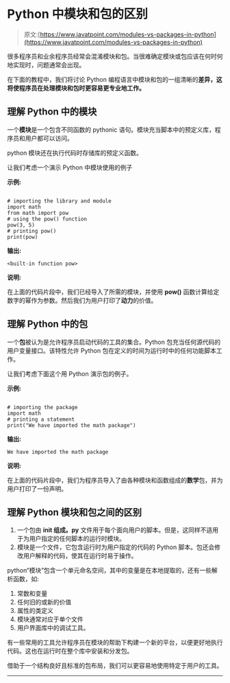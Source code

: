 # Python 中模块和包的区别

> 原文:[https://www.javatpoint.com/modules-vs-packages-in-python](https://www.javatpoint.com/modules-vs-packages-in-python)

很多程序员和业余程序员经常会混淆模块和包。当很难确定模块或包应该在何时何地实现时，问题通常会出现。

在下面的教程中，我们将讨论 Python 编程语言中模块和包的一组清晰的**差异，这将使程序员在处理模块和包时更容易更专业地工作。**

## 理解 Python 中的模块

一个**模块**是一个包含不同函数的 pythonic 语句。模块充当脚本中的预定义库，程序员和用户都可以访问。

python 模块还在执行代码时存储库的预定义函数。

让我们考虑一个演示 Python 中模块使用的例子

**示例:**

```

# importing the library and module
import math
from math import pow
# using the pow() function
pow(3, 5)
# printing pow()
print(pow)

```

**输出:**

```
<built-in function pow>    

```

**说明:**

在上面的代码片段中，我们已经导入了所需的模块，并使用 **pow()** 函数计算给定数字的幂作为参数。然后我们为用户打印了**动力**的价值。

## 理解 Python 中的包

一个**包**被认为是允许程序员启动代码的工具的集合。Python 包充当任何源代码的用户变量接口。该特性允许 Python 包在定义的时间为运行时中的任何功能脚本工作。

让我们考虑下面这个用 Python 演示包的例子。

**示例:**

```

# importing the package
import math
# printing a statement
print("We have imported the math package")

```

**输出:**

```
We have imported the math package   

```

**说明:**

在上面的代码片段中，我们为程序员导入了由各种模块和函数组成的**数学**包，并为用户打印了一份声明。

## 理解 Python 模块和包之间的区别

1.  一个包由 **__init__ 组成。py** 文件用于每个面向用户的脚本。但是，这同样不适用于为用户指定的任何脚本的运行时模块。
2.  模块是一个文件，它包含运行时为用户指定的代码的 Python 脚本。包还会修改用户解释的代码，使其在运行时易于操作。

python“模块”包含一个单元命名空间，其中的变量是在本地提取的，还有一些解析函数，如:

1.  常数和变量
2.  任何旧的或新的价值
3.  属性的类定义
4.  模块通常对应于单个文件
5.  用户界面库中的调试工具。

有一些常用的工具允许程序员在模块的帮助下构建一个新的平台，以便更好地执行代码。这也在运行时在整个库中安装和分发包。

借助于一个结构良好且标准的包布局，我们可以更容易地使用特定于用户的工具。

* * *